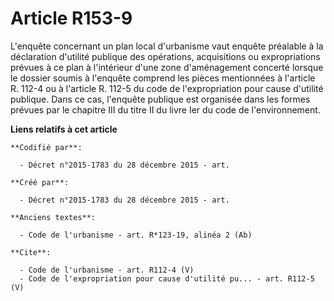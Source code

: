 # Article R153-9

L'enquête concernant un plan local d'urbanisme vaut enquête préalable à la déclaration d'utilité publique des opérations,
acquisitions ou expropriations prévues à ce plan à l'intérieur d'une zone d'aménagement concerté lorsque le dossier soumis à
l'enquête comprend les pièces mentionnées à l'article R. 112-4 ou à l'article R. 112-5 du code de l'expropriation pour cause
d'utilité publique. Dans ce cas, l'enquête publique est organisée dans les formes prévues par le chapitre III du titre II du
livre Ier du code de l'environnement.

**Liens relatifs à cet article**

	**Codifié par**:

	  - Décret n°2015-1783 du 28 décembre 2015 - art.

	**Créé par**:

	  - Décret n°2015-1783 du 28 décembre 2015 - art.

	**Anciens textes**:

	  - Code de l'urbanisme - art. R*123-19, alinéa 2 (Ab)

	**Cite**:

	  - Code de l'urbanisme - art. R112-4 (V)
	  - Code de l'expropriation pour cause d'utilité pu... - art. R112-5 (V)
